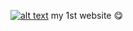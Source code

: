 [![alt text](https://github.com/NNboru/poka/raw/master/static/favicon.ico 'poka 🙂')](http://poka.pythonanywhere.com/)
my 1st website 😋
